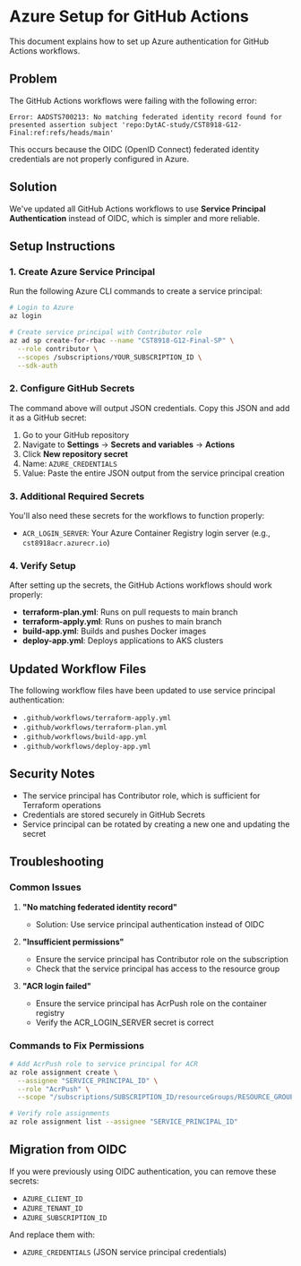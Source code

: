 # Azure Setup for GitHub Actions

This document explains how to set up Azure authentication for GitHub Actions workflows.

## Problem

The GitHub Actions workflows were failing with the following error:
```
Error: AADSTS700213: No matching federated identity record found for presented assertion subject 'repo:DytAC-study/CST8918-G12-Final:ref:refs/heads/main'
```

This occurs because the OIDC (OpenID Connect) federated identity credentials are not properly configured in Azure.

## Solution

We've updated all GitHub Actions workflows to use **Service Principal Authentication** instead of OIDC, which is simpler and more reliable.

## Setup Instructions

### 1. Create Azure Service Principal

Run the following Azure CLI commands to create a service principal:

```bash
# Login to Azure
az login

# Create service principal with Contributor role
az ad sp create-for-rbac --name "CST8918-G12-Final-SP" \
  --role contributor \
  --scopes /subscriptions/YOUR_SUBSCRIPTION_ID \
  --sdk-auth
```

### 2. Configure GitHub Secrets

The command above will output JSON credentials. Copy this JSON and add it as a GitHub secret:

1. Go to your GitHub repository
2. Navigate to **Settings** → **Secrets and variables** → **Actions**
3. Click **New repository secret**
4. Name: `AZURE_CREDENTIALS`
5. Value: Paste the entire JSON output from the service principal creation

### 3. Additional Required Secrets

You'll also need these secrets for the workflows to function properly:

- `ACR_LOGIN_SERVER`: Your Azure Container Registry login server (e.g., `cst8918acr.azurecr.io`)

### 4. Verify Setup

After setting up the secrets, the GitHub Actions workflows should work properly:

- **terraform-plan.yml**: Runs on pull requests to main branch
- **terraform-apply.yml**: Runs on pushes to main branch
- **build-app.yml**: Builds and pushes Docker images
- **deploy-app.yml**: Deploys applications to AKS clusters

## Updated Workflow Files

The following workflow files have been updated to use service principal authentication:

- `.github/workflows/terraform-apply.yml`
- `.github/workflows/terraform-plan.yml`
- `.github/workflows/build-app.yml`
- `.github/workflows/deploy-app.yml`

## Security Notes

- The service principal has Contributor role, which is sufficient for Terraform operations
- Credentials are stored securely in GitHub Secrets
- Service principal can be rotated by creating a new one and updating the secret

## Troubleshooting

### Common Issues

1. **"No matching federated identity record"**
   - Solution: Use service principal authentication instead of OIDC

2. **"Insufficient permissions"**
   - Ensure the service principal has Contributor role on the subscription
   - Check that the service principal has access to the resource group

3. **"ACR login failed"**
   - Ensure the service principal has AcrPush role on the container registry
   - Verify the ACR_LOGIN_SERVER secret is correct

### Commands to Fix Permissions

```bash
# Add AcrPush role to service principal for ACR
az role assignment create \
  --assignee "SERVICE_PRINCIPAL_ID" \
  --role "AcrPush" \
  --scope "/subscriptions/SUBSCRIPTION_ID/resourceGroups/RESOURCE_GROUP/providers/Microsoft.ContainerRegistry/registries/REGISTRY_NAME"

# Verify role assignments
az role assignment list --assignee "SERVICE_PRINCIPAL_ID"
```

## Migration from OIDC

If you were previously using OIDC authentication, you can remove these secrets:
- `AZURE_CLIENT_ID`
- `AZURE_TENANT_ID` 
- `AZURE_SUBSCRIPTION_ID`

And replace them with:
- `AZURE_CREDENTIALS` (JSON service principal credentials) 